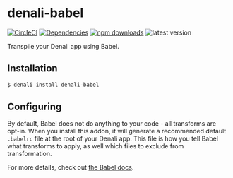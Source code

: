 # denali-babel

[![CircleCI](https://img.shields.io/circleci/project/github/denali-js/denali-babel.svg?style=flat-square)](https://circleci.com/gh/denali-js/denali-babel)
[![Dependencies](https://img.shields.io/david/denali-js/denali-babel.svg?style=flat-square)](https://david-dm.org/denali-js/denali-babel)
[![npm downloads](https://img.shields.io/npm/dm/denali-babel.svg?style=flat-square)](https://www.npmjs.com/package/denali-babel)
![latest version](https://img.shields.io/npm/v/denali-babel.svg?style=flat-square)

Transpile your Denali app using Babel.

## Installation

```sh
$ denali install denali-babel
```

## Configuring

By default, Babel does not do anything to your code - all transforms are opt-in. When you install
this addon, it will generate a recommended default `.babelrc` file at the root of your Denali app.
This file is how you tell Babel what transforms to apply, as well which files to exclude from
transformation.

For more details, check out [the Babel docs](https://babeljs.io/docs/usage/babelrc/).
